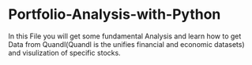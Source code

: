 # Portfolio-Analysis-with-Python
In this File you will get some fundamental Analysis and learn how to get Data from Quandl(Quandl is the unifies financial and economic datasets) and visulization of specific stocks.
